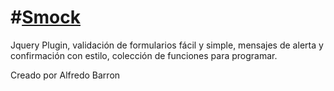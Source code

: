 #[Smock](http://getbootstrap.com)
=====

Jquery Plugin, validación de formularios fácil y simple, mensajes de alerta y confirmación con estilo, colección de funciones para programar.













Creado por Alfredo Barron
